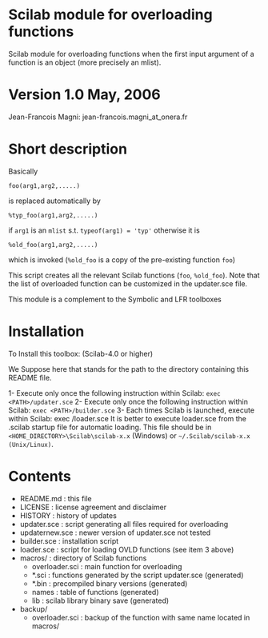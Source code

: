 Scilab module for overloading functions
=======================================

Scilab module for overloading functions when the first input argument
of a function is an object (more precisely an mlist).

Version 1.0 May, 2006
======================

Jean-Francois Magni: jean-francois.magni_at_onera.fr

Short description
=================

Basically

    foo(arg1,arg2,.....)

is replaced automatically by

    %typ_foo(arg1,arg2,.....)

if `arg1` is an `mlist` s.t. `typeof(arg1) = 'typ'` otherwise it is

    %old_foo(arg1,arg2,.....)

which is invoked (`%old_foo` is a copy of the pre-existing function `foo`)

This script creates all the relevant Scilab functions (`foo`, `%old_foo`).
Note that the list of overloaded function can be customized in the
updater.sce file.

This module is a complement to the Symbolic and LFR toolboxes

Installation
============
To Install this toolbox: (Scilab-4.0 or higher)

We Suppose here that <PATH> stands for the path to the directory
containing this README file.

1- Execute only once the following instruction within Scilab:
    `exec <PATH>/updater.sce`
2- Execute only once the following instruction within Scilab:
    `exec <PATH>/builder.sce`
3- Each times Scilab is launched, execute within Scilab:
    exec <PATH>/loader.sce
    It is better to execute loader.sce from the .scilab startup
    file for automatic loading. This file should be in
    `<HOME_DIRECTORY>\Scilab\scilab-x.x` (Windows) or
    `~/.Scilab/scilab-x.x (Unix/Linux)`.

Contents
========

* README.md          : this file
* LICENSE            : license agreement and disclaimer
* HISTORY            : history of updates
* updater.sce        : script generating all files required for overloading
* updaternew.sce     : newer version of updater.sce not tested
* builder.sce        : installation script
* loader.sce         : script for loading OVLD functions (see item 3 above)
* macros/            : directory of Scilab functions
    *   overloader.sci  : main function for overloading
    *   *.sci           : functions generated by the script updater.sce (generated)
    *   *.bin           : precompiled binary versions (generated)
    *   names           : table of functions (generated)
    *   lib             : scilab library binary save (generated)
* backup/
    *   overloader.sci  : backup of the function with same name located in macros/
